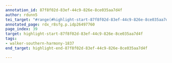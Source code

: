 ```yaml
---
annotation_id: 87f8f02d-83ef-44c9-826e-8ce035aa7d4f
author: rdunn5
tei_target: "#range(#highlight-start-87f8f02d-83ef-44c9-826e-8ce035aa7d4f, #highlight-end-87f8f02d-83ef-44c9-826e-8ce035aa7d4f)"
annotated_page: rdx_r8sfg.p.idp26497760
page_index: 39
target: highlight-start-87f8f02d-83ef-44c9-826e-8ce035aa7d4f
tags:
- walker-southern-harmony-1837
end_target: highlight-end-87f8f02d-83ef-44c9-826e-8ce035aa7d4f

---
```

